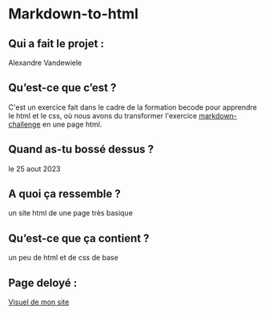 # Markdown-to-html
## Qui a fait le projet : 
    
Alexandre Vandewiele
    
## Qu’est-ce que c’est ? 
    
C'est un exercice fait dans le cadre de la formation becode pour apprendre le html et le css, où nous avons du transformer l'exercice [markdown-challenge](https://github.com/AlexandreVDW/markdown-challenge) en une page html.
    
## Quand as-tu bossé dessus ? 
    
le 25 aout 2023
    
## A quoi ça ressemble ? 
    
un site html de une page très basique
    
## Qu’est-ce que ça contient ? 
    
un peu de html et de css de base

## Page deloyé :
    
[Visuel de mon site ](https://alexandrevdw.github.io/markdown-to-html/ "Visuel du site")
